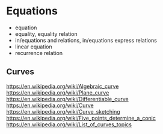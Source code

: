 # Equations

- equation
- equality, equality relation
- in/equations and relations, in/equations express relations
- linear equation
- recurrence relation




## Curves

https://en.wikipedia.org/wiki/Algebraic_curve
https://en.wikipedia.org/wiki/Plane_curve
https://en.wikipedia.org/wiki/Differentiable_curve
https://en.wikipedia.org/wiki/Curve
https://en.wikipedia.org/wiki/Curve_sketching
https://en.wikipedia.org/wiki/Five_points_determine_a_conic
https://en.wikipedia.org/wiki/List_of_curves_topics
